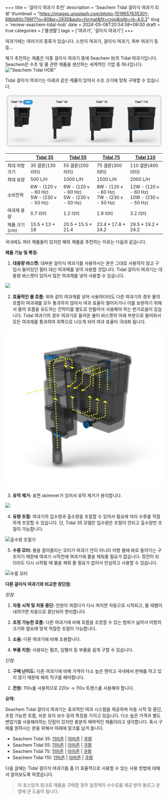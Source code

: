 +++
title = '걸이식 여과기 추천'
description = 'Seachem Tidal 걸이식 여과기 리뷰'
thumbnail = "https://images.unsplash.com/photo-1519657635301-68bb60c798f7?q=80&w=2930&auto=format&fit=crop&ixlib=rb-4.0.3"
slug = 'review-seachem-tidal-hob'
date = 2024-05-08T20:54:58+09:00
draft = true
categories = ['물생활']
tags = ['여과기', '걸이식 여과기']
+++

여과기에는 여러가지 종류가 있습니다. 스펀지 여과기, 걸이식 여과기, 외부 여과기 등등...

제가 추천하는 제품은 이중 걸이식 여과기 중에 Seachem 社의 Tidal 여과기입니다. Seachem은 수초 및 물 관련 제품을 생산하는 세계적인 기업 중 하나입니다. 
!["Seachem Tidal HOB"](https://www.seachem.com/img/product-images/tidal-top.jpg "Seachem Tidal 걸이식 여과기")

Tidal 걸이식 여과기는 아래과 같은 제품이 있어서 수조 크기에 맞춰 구매할 수 있습니다.

![](./tidal-hob-series.png)

| | [Tidal 35](https://amzn.to/3QGKzgr) | [Tidal 55](https://amzn.to/3UZhzmp) | [Tidal 75](https://amzn.to/3UZTdsS) | [Tidal 110](https://amzn.to/4dz4c3T) |
| ------------| -------- | ------- | ------- | ------- | 
| 최대 어항 크기 | 35 갤론(130 리터) | 55 갤론(200 리터) | 75 갤론(300 리터) | 110 갤론(400 리터) |
| 최대 유량 | 500 L/H | 1000 L/H | 1500 L/H | 2000 L/H |
| 소비전력 | 6W - (120 v - 60 Hz) <br> 5W - (230 v - 50 Hz) | 6W - (120 v - 60 Hz) <br> 5W - (230 v - 50 Hz) | 8W - (120 v - 60 Hz) <br> 7W - (230 v - 50 Hz) | 12W - (120 v - 60 Hz) <br> 10W - (230 v - 50 Hz) |
| 여과재 용량 | 0.7 리터  | 1.2 리터 | 1.9 리터 | 3.2 리터 |
| 제품 크기(cm) | 15.5 * 13 * 18  | 20.5 * 15.5 * 21.4 | 23.4 * 17.8 * 24.2 | 29.5 * 19.2 * 24.2 |



국내에도 여러 제품들이 있지만 해외 제품을 추천하는 이유는 다음과 같습니다.

**제품 기능 및 특징:**

1. **대용량 바스켓:** 대부분 걸이식 여과기를 사용하시는 분은 그대로 사용하지 않고 구입시 들어있던 필터 대신 여과재를 넣어 사용할 것입니다. Tidal 걸이식 여과기는 대용량 바스켓이 있어서 많은 여과재를 넣어 사용할 수 있습니다.

![](https://www.seachem.com/img/product-images/tidal-maintenance-2.jpg)

2. **효율적인 물 흐름:** 위와 같이 여과재를 넣어 사용하더라도 다른 여과기의 경우 물의 흐름이 여과재를 모두 통과하지 않아서 여과 효율이 떨어지거나 이를 보완하기 위해서 물의 흐름을 유도하는 칸막이를 별도로 만들어서 사용해야 하는 번거로움이 있습니다. Tidal 여과기의 경우 여과기로 들어온 물이 바스켓의 아래 부분으로 들어와서 모든 여과재를 통과하여 위쪽으로 나오게 되어 여과 효율이 극대화 됩니다.

![](./tidal-flow-diagram.jpg "물의 흐름")

3. **유막 제거:** 표면 skimmer가 있어서 유막 제거가 용이합니다.
   
![](https://www.seachem.com/img/product-images/tidal-surface-skimmer-2.jpg)

4. **유량 조절:** 여과기의 입수량과 출수량을 조절할 수 있어서 필요에 따라 수류를 적절하게 조정할 수 있습니다. 단, Tidal 35 모델은 입수량은 조절이 안되고 출수량만 조절이 가능합니다.

![](https://www.seachem.com/img/product-images/tidal-flow-regulator.jpg "출수량 조절기")

5. **수중 모터:** 물을 끌어올리는 모터가 여과기 안이 아니라 어항 물에 바로 들어가는 구조이기 때문에 여과기 시작전에 여과기에 물을 채워줄 필요가 없습니다. 정전이 되더라도 다시 시작될 때 물을 채워 줄 필요가 없어서 안심하고 사용할 수 있습니다.

![](https://www.seachem.com/img/product-images/tidal-pump-2.jpg "수중 모터")


**다른 걸이식 여과기와 비교한 장단점:**

*장점:*

1. **자동 시작 및 자동 중단:** 전원이 꺼졌다가 다시 켜지면 자동으로 시작되고, 물 레벨이 내려가면 자동으로 중단되어 편리합니다.

2. **조정 가능한 흐름:** 다른 여과기에 비해 흐름을 조정할 수 있는 범위가 넓어서 어항의 크기와 필요에 맞게 적절한 조절이 가능합니다.

3. **소음:** 다른 여과기에 비해 조용합니다.

4. **부품 지원:** 사용되는 펌프, 임펠러 등 부품을 쉽게 구할 수 있습니다.

*단점:*

1. **구매 난이도:** 다른 여과기에 비해 가격이 다소 높은 편이고 국내에서 판매를 하고 있지 않기 때문에 해외 직구를 해야합니다.

2. **전원:** 110v를 사용하므로 220v -> 110v 트랜스를 사용해야 합니다.



**요약:**

Seachem Tidal 걸이식 여과기는 효과적인 여과 시스템을 제공하며 자동 시작 및 중단, 조정 가능한 흐름, 쉬운 유지 보수 등의 특징을 가지고 있습니다. 다소 높은 가격과 별도 변압기를 사용해야하는 단점이 있지만 충분히 매력적인 제품이라고 생각합니다. 혹시 구매를 원하시는 분을 위해서 아래에 링크를 남겨 둡니다.

- Seachem Tidal 35: [11마존](http://www.11st.co.kr/products/3526984450/share?gsreferrer=HYF1252) | [아마존](https://amzn.to/3QGKzgr) | [쿠팡](https://link.coupang.com/a/bBEcfd)
- Seachem Tidal 55: [11마존](http://www.11st.co.kr/products/5791701053/share?gsreferrer=HYF1252) | [아마존](https://amzn.to/3UZhzmp) | [쿠팡](https://link.coupang.com/a/bBEcQd)
- Seachem Tidal 75: [11마존](http://www.11st.co.kr/products/5907772261/share?gsreferrer=HYF1252) | [아마존](https://amzn.to/3UZTdsS) | [쿠팡](https://link.coupang.com/a/bBEcE2)
- Seachem Tidal 110: [11마존](http://www.11st.co.kr/products/3535775541/share?gsreferrer=HYF1252) | [아마존](https://amzn.to/4dz4c3T) | [쿠팡](https://link.coupang.com/a/bBEcy7)

다음 글에는 Tidal 걸이식 여과기를 좀 더 효율적으로 사용할 수 있는 사용 방법에 대해서 알아보도록 하겠습니다.

> 이 포스팅의 링크로 제품을 구매할 경우 일정액의 수수료를 제공 받아 블로그 운영에 큰 도움이 됩니다.



